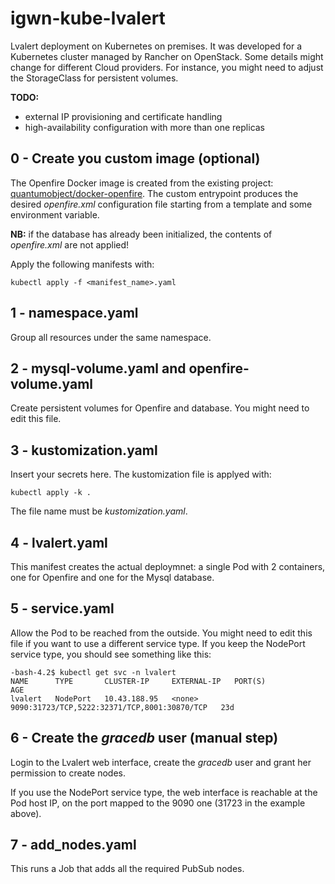 # igwn-kube-lvalert
Lvalert deployment on Kubernetes on premises. It was developed for a Kubernetes cluster managed by Rancher on OpenStack. Some details might change for different Cloud providers. For instance, you might need to adjust the StorageClass for persistent volumes. 

**TODO:** 
- external IP provisioning and certificate handling
- high-availability configuration with more than one replicas

## 0 - Create you custom image (optional)
The Openfire Docker image is created from the existing project: [quantumobject/docker-openfire](https://github.com/QuantumObject/docker-openfire). The custom entrypoint produces the desired *openfire.xml* configuration file starting from a template and some environment variable. 

**NB:** if the database has already been initialized, the contents of *openfire.xml* are not applied!

Apply the following manifests with:

```kubectl apply -f <manifest_name>.yaml```

## 1 - namespace.yaml
Group all resources under the same namespace.

## 2 - mysql-volume.yaml and openfire-volume.yaml
Create persistent volumes for Openfire and database. You might need to edit this file. 

## 3 - kustomization.yaml
Insert your secrets here. The kustomization file is applyed with:

```kubectl apply -k .```

The file name must be *kustomization.yaml*.

## 4 - lvalert.yaml
This manifest creates the actual deploymnet: a single Pod with 2 containers, one for Openfire and one for the Mysql database. 

## 5 - service.yaml
Allow the Pod to be reached from the outside. You might need to edit this file if you want to use a different service type.
If you keep the NodePort service type, you should see something like this:
```
-bash-4.2$ kubectl get svc -n lvalert
NAME      TYPE       CLUSTER-IP     EXTERNAL-IP   PORT(S)                                        AGE
lvalert   NodePort   10.43.188.95   <none>        9090:31723/TCP,5222:32371/TCP,8001:30870/TCP   23d
```

## 6 - Create the *gracedb* user (manual step)
Login to the Lvalert web interface, create the *gracedb* user and grant her permission to create nodes.

If you use the NodePort service type, the web interface is reachable at the Pod host IP, on the port mapped to the 9090 one (31723 in the example above). 

## 7 - add_nodes.yaml
This runs a Job that adds all the required PubSub nodes.
